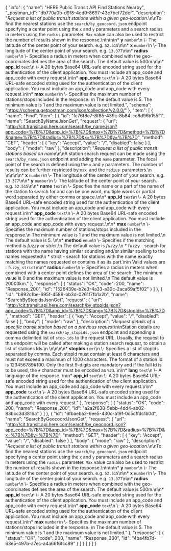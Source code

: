 {
  "info": {
    "name": "HERE Public Transit API Find Stations Nearby",
    "_postman_id": "db770a0b-d9f8-4ed0-8697-43c7bef72dcf",
    "description": "*Request a list of public transit stations within a given geo-location.*\n\nTo find the nearest stations use the `search/by_geocoord.json` endpoint specifying a center point using the `x` and `y` parameters and a search radius in meters using the `radius` parameter. `Max` value can also be used to restrict the number of results shown in the response.\n\n\n\n* **y**  `number`\n \\- The latitude of the center point of your search.    e.g. `52.515`\n\n* **x**  `number`\n \\- The longitude of the center point of your search.    e.g. `13.377`\n\n* **radius**  `number`\n \\- Specifies a radius in meters when combined with the geo-coordinates defines the area of the search. The default value is 500m.\n\n* **app_id**  `text`\n \\- A 20 bytes Base64 URL-safe encoded string used for the authentication of the client application.    You must include an app_code and app_code with every request.\n\n* **app_code**  `text`\n \\- A 20 bytes Base64 URL-safe encoded string used for the authentication of the client application.    You must include an app_code and app_code with every request.\n\n* **max**  `number`\n \\- Specifies the maximum number of stations/stops included in the response. \n          The default value is 5. The minimum value is 1 and the maximum value is not limited.",
    "schema": "https://schema.getpostman.com/json/collection/v2.0.0/"
  },
  "item": [
    {
      "name": "Find",
      "item": [
        {
          "id": "fc76f8c7-8f85-439c-8b84-cc8d96b155f1",
          "name": "SearchByNameJsonGet",
          "request": {
            "url": "http://cit.transit.api.here.com/search/by_name.json?app_code=%7B%7D&app_id=%7B%7D&max=%7B%7D&method=%7B%7D&name=%7B%7D&radius=%7B%7D&x=%7B%7D&y=%7B%7D",
            "method": "GET",
            "header": [
              {
                "key": "Accept",
                "value": "*/*",
                "disabled": false
              }
            ],
            "body": {
              "mode": "raw"
            },
            "description": "*Request a list of public transit stations based on name*\n\nA station search request can be made using the `search/by_name.json` endpoint and adding the `name` parameter. The focal point of the search is defined using the `x` and `y` parameters. The number of results can be further restricted by `max `and the `radius `parameters.\n  \n\n\n\n* **x**  `number`\n \\- The longitude of the center point of your search.    e.g. `13.377`\n\n* **y**  `number`\n \\- The latitude of the center point of your search.    e.g. `52.515`\n\n* **name**  `text`\n \\- Specifies the name or a part of the name of the station to search for and can be one word, multiple words or partial word separated by either comma or space.\n\n* **app_id**  `text`\n \\- A 20 bytes Base64 URL-safe encoded string used for the authentication of the client application.    You must include an app_code and app_code with every request.\n\n* **app_code**  `text`\n \\- A 20 bytes Base64 URL-safe encoded string used for the authentication of the client application.    You must include an app_code and app_code with every request.\n\n* **max**  `number`\n \\- Specifies the maximum number of stations/stops included in the response.\n  The minimum value is 1 and the maximum value is not limited.\n  The default value is 5.     \n\n* **method**  `enum`\n \\- Specifies if the matching method is *fuzzy* or *strict*.\n  The default value is *fuzzy*.\n    * fuzzy - search for stations with the name having similar sounding and/or similar spelling to the names requested\n    * strict - search for stations with the name exactly matching the names requested or contains it as its part.\n\n   Valid values are : `fuzzy`, `strict`\n\n* **radius**  `number`\n \\- Specifies a radius in meters when combined with a center point defines the area of the search. The minimum value is 0 and the maximum value is not limited.\n  The default value is 20000km."
          },
          "response": [
            {
              "status": "OK",
              "code": 200,
              "name": "Response_200",
              "id": "1526439e-b2e3-4a33-a30c-2aca69af5f02"
            }
          ]
        },
        {
          "id": "b992c1be-695f-4589-bb3d-0261f7fb1a2b",
          "name": "SearchByStopidsJsonGet",
          "request": {
            "url": "http://cit.transit.api.here.com/search/by_stopids.json?app_code=%7B%7D&app_id=%7B%7D&lang=%7B%7D&stopIds=%7B%7D",
            "method": "GET",
            "header": [
              {
                "key": "Accept",
                "value": "*/*",
                "disabled": false
              }
            ],
            "body": {
              "mode": "raw"
            },
            "description": "*Request details of a specific transit station based on a previous request*\n\nStation details are requested using the `search/by_stopids.json` endpoint and appending a comma delimited list of `stop-ids` to the request URL. Usually, the request to this endpoint will be called after making a station search request, to obtain a list of stations Ids.\n  \n\n\n\n* **stopIds**  `text`\n \\- Specifies a list of stopIds separated by comma. Each stopId must contain at least 6 characters and must not exceed a maximum of 1000 characters.     The format of a station Id is 123456789#100. Only the first 9-digits are mandatory and if the full Id is to be used, the `#` character must be encoded as `%23`.      \n\n* **lang**  `text`\n \\- A language of the response. \n\n* **app_id**  `text`\n \\- A 20 bytes Base64 URL-safe encoded string used for the authentication of the client application.    You must include an app_code and app_code with every request.\n\n* **app_code**  `text`\n \\- A 20 bytes Base64 URL-safe encoded string used for the authentication of the client application.    You must include an app_code and app_code with every request."
          },
          "response": [
            {
              "status": "OK",
              "code": 200,
              "name": "Response_200",
              "id": "a2a2f638-5ebb-4dd4-ab02-83bcc3d3816a"
            }
          ]
        },
        {
          "id": "6fbaeba2-6ee5-430c-a19f-0c5cffdc1b0d",
          "name": "SearchByGeocoordJsonGet",
          "request": {
            "url": "http://cit.transit.api.here.com/search/by_geocoord.json?app_code=%7B%7D&app_id=%7B%7D&max=%7B%7D&radius=%7B%7D&x=%7B%7D&y=%7B%7D",
            "method": "GET",
            "header": [
              {
                "key": "Accept",
                "value": "*/*",
                "disabled": false
              }
            ],
            "body": {
              "mode": "raw"
            },
            "description": "*Request a list of public transit stations within a given geo-location.*\n\nTo find the nearest stations use the `search/by_geocoord.json` endpoint specifying a center point using the `x` and `y` parameters and a search radius in meters using the `radius` parameter. `Max` value can also be used to restrict the number of results shown in the response.\n\n\n\n* **y**  `number`\n \\- The latitude of the center point of your search.    e.g. `52.515`\n\n* **x**  `number`\n \\- The longitude of the center point of your search.    e.g. `13.377`\n\n* **radius**  `number`\n \\- Specifies a radius in meters when combined with the geo-coordinates defines the area of the search. The default value is 500m.\n\n* **app_id**  `text`\n \\- A 20 bytes Base64 URL-safe encoded string used for the authentication of the client application.    You must include an app_code and app_code with every request.\n\n* **app_code**  `text`\n \\- A 20 bytes Base64 URL-safe encoded string used for the authentication of the client application.    You must include an app_code and app_code with every request.\n\n* **max**  `number`\n \\- Specifies the maximum number of stations/stops included in the response. \n          The default value is 5. The minimum value is 1 and the maximum value is not limited."
          },
          "response": [
            {
              "status": "OK",
              "code": 200,
              "name": "Response_200",
              "id": "4ba4fb7d-63e5-497b-a7ec-a4a66f6fcc89"
            }
          ]
        }
      ]
    }
  ]
}